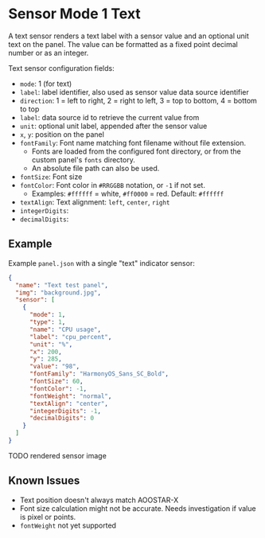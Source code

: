 # Sensor Mode 1 Text

A text sensor renders a text label with a sensor value and an optional unit text on the panel. 
The value can be formatted as a fixed point decimal number or as an integer.

Text sensor configuration fields:
- `mode`: 1 (for text)
- `label`: label identifier, also used as sensor value data source identifier
- `direction`: 1 = left to right, 2 = right to left, 3 = top to bottom, 4 = bottom to top
- `label`: data source id to retrieve the current value from
- `unit`: optional unit label, appended after the sensor value 
- `x`, `y`: position on the panel
- `fontFamily`: Font name matching font filename without file extension.
  - Fonts are loaded from the configured font directory, or from the custom panel's `fonts` directory. 
  - An absolute file path can also be used.
- `fontSize`: Font size
- `fontColor`: Font color in `#RRGGBB` notation, or `-1` if not set.
  - Examples: `#ffffff` = white, `#ff0000` = red. Default: `#ffffff`
- `textAlign`: Text alignment: `left`, `center`, `right`
- `integerDigits`:
- `decimalDigits`:

## Example

Example `panel.json` with a single "text" indicator sensor:

```json
{
  "name": "Text test panel",
  "img": "background.jpg",
  "sensor": [
    {
      "mode": 1,
      "type": 1,
      "name": "CPU usage",
      "label": "cpu_percent",
      "unit": "%",
      "x": 200,
      "y": 285,
      "value": "98",
      "fontFamily": "HarmonyOS_Sans_SC_Bold",
      "fontSize": 60,
      "fontColor": -1,
      "fontWeight": "normal",
      "textAlign": "center",
      "integerDigits": -1,
      "decimalDigits": 0
    }
  ]
}
```

TODO rendered sensor image

## Known Issues

- Text position doesn't always match AOOSTAR-X
- Font size calculation might not be accurate. Needs investigation if value is pixel or points.
- `fontWeight` not yet supported
